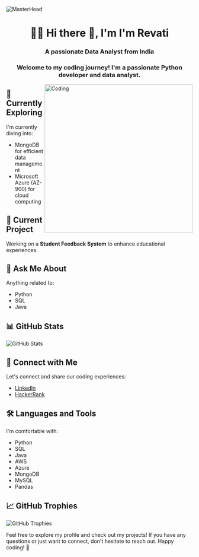 ![MasterHead](https://assets.bitdegree.org/online-learning-platforms/storage/media/2018/08/what-is-coding.jpg)
<h1 align="center">👩‍💻 Hi there 👋, I'm  I'm Revati</h1>
<h3 align="center">A passionate Data Analyst from India</h3>
<h3 align="center">Welcome to my coding journey! I'm a passionate Python developer and data analyst.</h3>
<img align="right" alt="Coding" width="400" src="https://user-images.githubusercontent.com/74038190/236119160-976a0405-caa7-470c-9356-16d43402ea0a.gif">

## 🌱 Currently Exploring

I'm currently diving into:
- MongoDB for efficient data management
- Microsoft Azure (AZ-900) for cloud computing

## 🔭 Current Project

Working on a **Student Feedback System** to enhance educational experiences.

## 💬 Ask Me About

Anything related to:
- Python
- SQL
- Java

## 📊 GitHub Stats

![GitHub Stats](https://github-readme-stats.vercel.app/api?username=revatipatil88&show_icons=true&count_private=true&hide=contribs,prs)

## 🚀 Connect with Me

Let's connect and share our coding experiences:
- [LinkedIn](https://linkedin.com/in/revati-patil-a25897223)
- [HackerRank](https://www.hackerrank.com/patilrevati195)

## 🛠️ Languages and Tools

I'm comfortable with:
- Python
- SQL
- Java
- AWS
- Azure
- MongoDB
- MySQL
- Pandas

## 📈 GitHub Trophies

![GitHub Trophies](https://github-profile-trophy.vercel.app/?username=revatipatil88)

Feel free to explore my profile and check out my projects! If you have any questions or just want to connect, don't hesitate to reach out. Happy coding! 🚀
